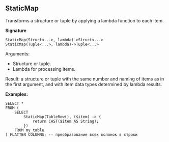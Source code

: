 
## StaticMap

Transforms a structure or tuple by applying a lambda function to each item.

**Signature**
```
StaticMap(Struct<...>, lambda)->Struct<...>
StaticMap(Tuple<...>, lambda)->Tuple<...>
```

Arguments:

* Structure or tuple.
* Lambda for processing items.

Result: a structure or tuple with the same number and naming of items as in the first argument, and with item data types determined by lambda results.

**Examples:**
```yql
SELECT *
FROM (
    SELECT
        StaticMap(TableRow(), ($item) -> {
            return CAST($item AS String);
        })
    FROM my_table
) FLATTEN COLUMNS; -- преобразование всех колонок в строки
```

